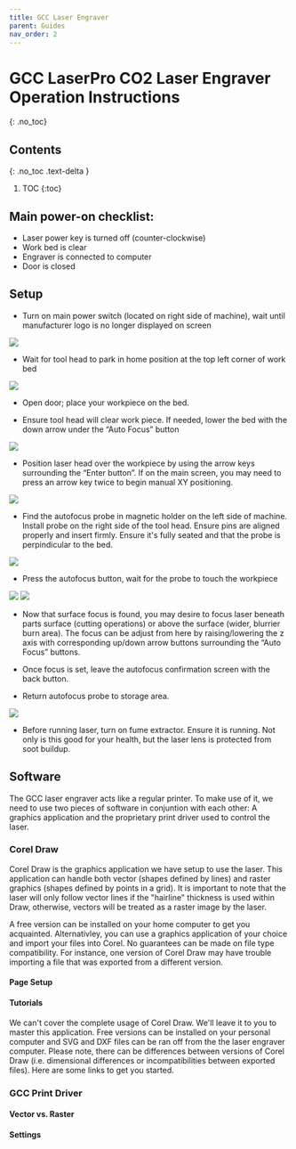 ```yaml
---
title: GCC Laser Engraver
parent: Guides
nav_order: 2
---
```

# GCC LaserPro CO2 Laser Engraver Operation Instructions
{: .no_toc}

## Contents
{: .no_toc .text-delta }
1. TOC
{:toc}

## Main power-on checklist:
- Laser power key is turned off (counter-clockwise)
- Work bed is clear
- Engraver is connected to computer
- Door is closed

## Setup
- Turn on main power switch (located on right side of machine), wait until manufacturer logo is no longer displayed on screen
  
![](../../../assets/img/gcc/gcc1.png)

- Wait for tool head to park in home position at the top left corner of work bed

![](../../../assets/img/gcc/gcc2.png)

- Open door; place your workpiece on the bed.

- Ensure tool head will clear work piece. If needed, lower the bed with the down arrow under the “Auto Focus” button

![](../../../assets/img/gcc/gcc4.png)

- Position laser head over the workpiece by using the arrow keys surrounding the “Enter button”. If on the main screen, you may need to press an arrow key twice to begin manual XY positioning.

![](../../../assets/img/gcc/gcc3.png)

- Find the autofocus probe in magnetic holder on the left side of machine. Install probe on the right side of the tool head. Ensure pins are aligned properly and insert firmly. Ensure it's fully seated and that the probe is perpindicular to the bed.

![](../../../assets/img/gcc/gcc5.png)

- Press the autofocus button, wait for the probe to touch the workpiece

![](../../../assets/img/gcc/gcc6.png) ![](../../../assets/img/gcc/gcc7.png)

- Now that surface focus is found, you may desire to focus laser beneath parts surface (cutting operations) or above the surface (wider, blurrier burn area). The focus can be adjust from here by raising/lowering the z axis with corresponding up/down arrow buttons surrounding the “Auto Focus” buttons.

- Once focus is set, leave the autofocus confirmation screen with the back button.

- Return autofocus probe to storage area.

![](../../../assets/img/gcc/gcc8.png)

- Before running laser, turn on fume extractor. Ensure it is running. Not only is this good for your health, but the laser lens is protected from soot buildup. 

## Software
The GCC laser engraver acts like a regular printer. To make use of it, we need to use two pieces of software in conjuntion with each other: A graphics application and the proprietary print driver used to control the laser.

### Corel Draw
Corel Draw is the graphics application we have setup to use the laser. This application can handle both vector (shapes defined by lines) and raster graphics (shapes defined by points in a grid). It is important to note that the laser will only follow vector lines if the "hairline" thickness is used within Draw, otherwise, vectors will be treated as a raster image by the laser.

A free version can be installed on your home computer to get you acquainted. Alternativley, you can use a graphics application of your choice and import your files into Corel. No guarantees can be made on file type compatibility. For instance, one version of Corel Draw may have trouble importing a file that was exported from a different version. 

#### Page Setup

#### Tutorials
We can't cover the complete usage of Corel Draw. We'll leave it to you to master this application. Free versions can be installed on your personal computer and SVG and DXF files can be ran off from the the laser engraver computer. Please note, there can be differences between versions of Corel Draw (i.e. dimensional differences or incompatibilities between exported files). Here are some links to get you started.

### GCC Print Driver
#### Vector vs. Raster
#### Settings
